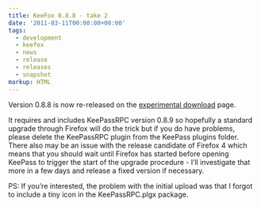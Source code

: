 ```yaml
---
title: KeeFox 0.8.8 - take 2
date: '2011-03-11T00:00:00+00:00'
tags:
  - development
  - keefox
  - news
  - release
  - releases
  - snapshot
markup: HTML
---
```

<p>Version 0.8.8 is now re-released on the <a href="download/experimental-version" title="Go to http://keefox.org/download/experimental-version" class="externlink">experimental download</a> page.
</p>
<p>It requires and includes KeePassRPC version 0.8.9 so hopefully a  standard upgrade through Firefox will do the trick but if you do have  problems, please delete the KeePassRPC plugin from the KeePass plugins  folder. There also may be an issue with the release candidate of Firefox  4 which means that you should wait until Firefox has started before  opening KeePass to trigger the start of the upgrade procedure - I’ll  investigate that more in a few days and release a fixed version if  necessary.
</p>
<p>PS: If you’re interested, the problem with the initial upload was  that I forgot to include a tiny icon in the KeePassRPC.plgx package.</p>

